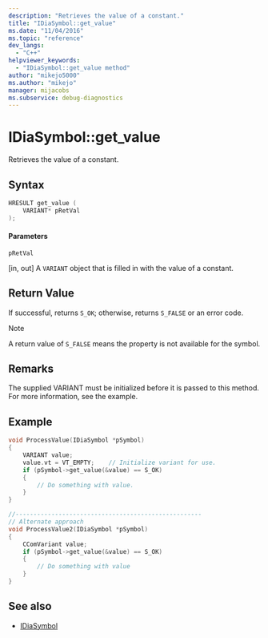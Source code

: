 ```yaml
---
description: "Retrieves the value of a constant."
title: "IDiaSymbol::get_value"
ms.date: "11/04/2016"
ms.topic: "reference"
dev_langs:
  - "C++"
helpviewer_keywords:
  - "IDiaSymbol::get_value method"
author: "mikejo5000"
ms.author: "mikejo"
manager: mijacobs
ms.subservice: debug-diagnostics
---
```

# IDiaSymbol::get_value

Retrieves the value of a constant.

## Syntax

```C++
HRESULT get_value (
    VARIANT* pRetVal
);
```

#### Parameters
`pRetVal`

[in, out] A `VARIANT` object that is filled in with the value of a constant.

## Return Value
If successful, returns `S_OK`; otherwise, returns `S_FALSE` or an error code.

> [!NOTE]
> A return value of `S_FALSE` means the property is not available for the symbol.

## Remarks
The supplied VARIANT must be initialized before it is passed to this method. For more information, see the example.

## Example

```C++
void ProcessValue(IDiaSymbol *pSymbol)
{
    VARIANT value;
    value.vt = VT_EMPTY;    // Initialize variant for use.
    if (pSymbol->get_value(&value) == S_OK)
    {
        // Do something with value.
    }
}

//----------------------------------------------------
// Alternate approach
void ProcessValue2(IDiaSymbol *pSymbol)
{
    CComVariant value;
    if (pSymbol->get_value(&value) == S_OK)
    {
        // Do something with value
    }
}
```

## See also
- [IDiaSymbol](../../debugger/debug-interface-access/idiasymbol.md)
